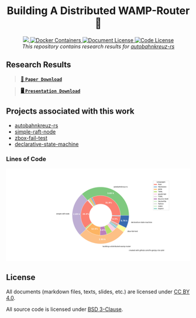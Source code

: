<h1 align="center">Building A Distributed WAMP-Router 🧪</h1>
<p align="center">
  <a href="https://travis-ci.org/fin-ger/building-a-distributed-wamp-router">
    <img src="https://travis-ci.org/fin-ger/building-a-distributed-wamp-router.svg?branch=master">
  </a>
  <a href="https://cloud.docker.com/repository/docker/fin1ger/building-a-distributed-wamp-router/tags">
    <img alt="Docker Containers" src="https://img.shields.io/badge/test%20scenarios-containerized-blue">
  </a>
  <a href="https://github.com/fin-ger/building-a-distributed-wamp-router/blob/master/LICENSE.documents">
    <img alt="Document License" src="https://img.shields.io/badge/document%20license-CC%20BY%204.0-yellow">
  </a>
  <a href="https://github.com/fin-ger/building-a-distributed-wamp-router/blob/master/LICENSE.code">
    <img alt="Code License" src="https://img.shields.io/badge/code%20license-BSD%203--Clause-yellow">
  </a>
  <br>
  <i>This repository contains research results for <a href="https://github.com/verkehrsministerium/autobahnkreuz-rs">autobahnkreuz-rs</a></i>
</p>

## Research Results

> [**📄 `Paper Download`**](https://github.com/fin-ger/building-a-distributed-wamp-router/releases/download/travis-dev-build/paper.pdf)

> [**🖥️ `Presentation Download`**](https://github.com/fin-ger/building-a-distributed-wamp-router/releases/download/travis-dev-build/slides.pdf)

## Projects associated with this work

 - [autobahnkreuz-rs](https://github.com/verkehrsministerium/autobahnkreuz-rs)
 - [simple-raft-node](https://github.com/fin-ger/simple-raft-node)
 - [zbox-fail-test](https://github.com/fin-ger/zbox-fail-test)
 - [declarative-state-machine](https://github.com/fin-ger/declarative-state-machine)

### Lines of Code

![](plot.png)

## License

All documents (markdown files, texts, slides, etc.) are licensed under [CC BY 4.0](LICENSE.documents).

All source code is licensed under [BSD 3-Clause](LICENSE.code).
